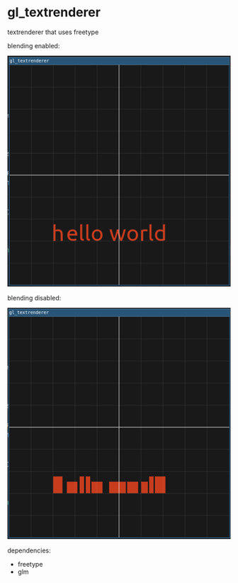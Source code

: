 # gl_textrenderer

textrenderer that uses freetype

blending enabled:

![screenshot_5.png](screenshot_5.png)

blending disabled:

![screenshot_4.png](screenshot_4.png)

dependencies:
 - freetype
 - glm